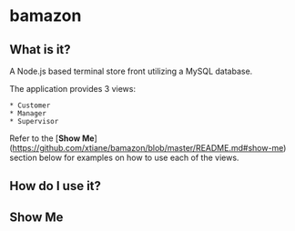 # bamazon

## What is it?
A Node.js based terminal store front utilizing a MySQL database.

The application provides 3 views:

	* Customer
	* Manager
	* Supervisor

Refer to the [**Show Me**] (https://github.com/xtiane/bamazon/blob/master/README.md#show-me) section below for examples on how to use each of the views.

## How do I use it?


## Show Me

